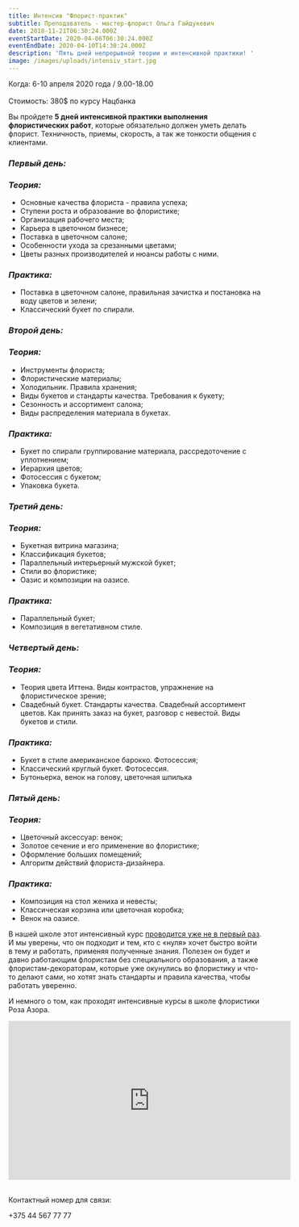 ```yaml
---
title: Интенсив "Флорист-практик"
subtitle: Преподаватель - мастер-флорист Ольга Гайдукевич
date: 2018-11-21T06:30:24.000Z
eventStartDate: 2020-04-06T06:30:24.000Z
eventEndDate: 2020-04-10T14:30:24.000Z
description: 'Пять дней непрерывной теории и интенсивной практики! '
image: /images/uploads/intensiv_start.jpg
---
```

Когда: 6-10 апреля 2020 года / 9.00-18.00\
\
Стоимость: 380$ по курсу Нацбанка

Вы пройдете **5 дней интенсивной практики выполнения флористических работ**, которые обязательно должен уметь делать флорист. Техничность, приемы, скорость, а так же тонкости общения с клиентами. 

### ***Первый день:***

### ***Теория:***

* Основные качества флориста - правила успеха;
* Ступени роста и образование во флористике;
* Организация рабочего места;
* Карьера в цветочном бизнесе;
* Поставка в цветочном салоне;
* Особенности ухода за срезанными цветами;
* Цветы разных производителей и нюансы работы с ними.

### ***Практика:***

* Поставка в цветочном салоне, правильная зачистка и постановка на воду цветов и зелени;
* Классический букет по спирали.

### ***Второй день:***

### ***Теория:***

* Инструменты флориста;
* Флористические материалы;
* Холодильник. Правила хранения;
* Виды букетов и стандарты качества. Требования к букету;
* Сезонность и ассортимент салона;
* Виды распределения материала в букетах. 

### ***Практика:***

* Букет по спирали группирование материала, рассредоточение с уплотнением; 
* Иерархия цветов; 
* Фотосессия с букетом; 
* Упаковка букета.

### ***Третий день:***

### ***Теория:***

* Букетная витрина магазина;
* Классификация букетов;
* Параллельный интерьерный мужской букет; 
* Стили во флористике;
* Оазис и композиции на оазисе.

### ***Практика:***

* Параллельный букет;
* Композиция в вегетативном стиле.

### ***Четвертый день:***

### ***Теория:***

* Теория цвета Иттена. Виды контрастов, упражнение на флористическое зрение; 
* Свадебный букет. Стандарты качества. Свадебный ассортимент цветов. Как принять заказ на букет, разговор с невестой. Виды букетов и стили. 

### ***Практика:***

* Букет в стиле американское барокко. Фотосессия;
* Классический круглый букет. Фотосессия.
* Бутоньерка, венок на голову, цветочная шпилька

### ***Пятый день:***

### ***Теория:***

* Цветочный аксессуар: венок;
* Золотое сечение и его применение во флористике; 
* Оформление больших помещений;
* Алгоритм действий флориста-дизайнера.

### ***Практика:***

* Композиция на стол жениха и невесты;
* Классическая корзина или цветочная коробка;
* Венок на оазисе.

В нашей школе этот интенсивный курс [проводится уже не в первый раз](http://www.beflorist.by/blog/teper-my-gotovim-nastoyashih-floristov-praktikov/). И мы уверены, что он подходит и тем, кто с «нуля» хочет быстро войти в тему и работать, применяя полученные знания. Полезен он будет и давно работающим флористам без специального образования, а также   флористам-декораторам, которые уже окунулись во флористику и что-то делают сами, но хотят знать стандарты и правила качества, чтобы работать уверенно.

И немного о том, как проходят интенсивные курсы в школе флористики Роза Азора.

<iframe width="560" height="315" src="https://www.youtube.com/embed/V4EYTF3nc0M" frameborder="0" allow="autoplay; encrypted-media" allowfullscreen></iframe>

\
Контактный номер для связи:

+375 44 567 77 77
